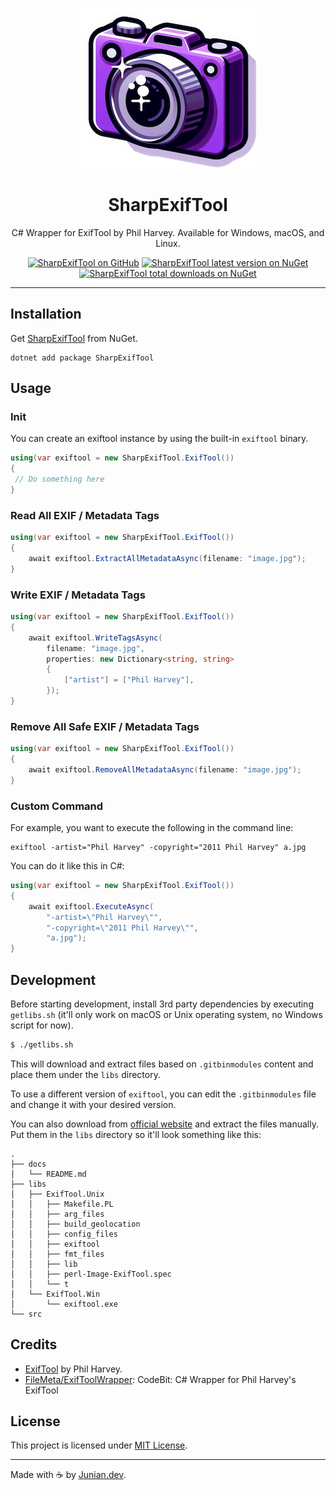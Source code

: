 <p align="center"><img src="https://raw.githubusercontent.com/junian/SharpExifTool/master/assets/img/sharp-exiftool-icon.png" alt="SharpExifTool Logo"></p>

<h1 align="center">SharpExifTool</h1>

<p align="center">C# Wrapper for ExifTool by Phil Harvey. Available for Windows, macOS, and Linux.</p>

<p align="center">
    <a href="https://github.com/junian/SharpExifTool/"><img src="https://img.shields.io/badge/GitHub-%23121011.svg?logo=github&logoColor=white&style=for-the-badge" alt="SharpExifTool on GitHub" title="SharpExifTool on GitHub"></a>
    <a href="https://www.nuget.org/packages/SharpExifTool/"><img src="https://img.shields.io/nuget/v/SharpExifTool.svg?style=for-the-badge" alt="SharpExifTool latest version on NuGet" title="SharpExifTool latest version on NuGet"></a>
    <a href="https://www.nuget.org/packages/SharpExifTool/"><img src="https://img.shields.io/nuget/dt/SharpExifTool.svg?style=for-the-badge" alt="SharpExifTool total downloads on NuGet" title="SharpExifTool total downloads on NuGet"></a>
</p>

----

## Installation

Get [SharpExifTool](https://www.nuget.org/packages/SharpExifTool/) from NuGet.

```shell
dotnet add package SharpExifTool
```

## Usage

### Init

You can create an exiftool instance by using the built-in `exiftool` binary.

```csharp
using(var exiftool = new SharpExifTool.ExifTool())
{
 // Do something here
}
```

### Read All EXIF / Metadata Tags

```csharp
using(var exiftool = new SharpExifTool.ExifTool())
{
    await exiftool.ExtractAllMetadataAsync(filename: "image.jpg");
}
```

### Write EXIF / Metadata Tags

```csharp
using(var exiftool = new SharpExifTool.ExifTool())
{
    await exiftool.WriteTagsAsync(
        filename: "image.jpg", 
        properties: new Dictionary<string, string>
        {
            ["artist"] = ["Phil Harvey"],    
        });
}
```

### Remove All Safe EXIF / Metadata Tags

```csharp
using(var exiftool = new SharpExifTool.ExifTool())
{
    await exiftool.RemoveAllMetadataAsync(filename: "image.jpg");
}
```

### Custom Command

For example, you want to execute the following in the command line:

```shell
exiftool -artist="Phil Harvey" -copyright="2011 Phil Harvey" a.jpg
```

You can do it like this in C#:

```csharp
using(var exiftool = new SharpExifTool.ExifTool())
{
    await exiftool.ExecuteAsync(
        "-artist=\"Phil Harvey\"", 
        "-copyright=\"2011 Phil Harvey\"", 
        "a.jpg");
}
```

## Development

Before starting development, install 3rd party dependencies by executing `getlibs.sh` (it'll only work on macOS or Unix operating system, no Windows script for now).

```bash
$ ./getlibs.sh
```

This will download and extract files based on `.gitbinmodules` content and place them under the `libs` directory.

To use a different version of `exiftool`, you can edit the `.gitbinmodules` file and change it with your desired version.

You can also download from [official website](https://exiftool.org) and extract the files manually. Put them in the `libs` directory so it'll look something like this:

```shell
.
├── docs
│   └── README.md
├── libs
│   ├── ExifTool.Unix
│   │   ├── Makefile.PL
│   │   ├── arg_files
│   │   ├── build_geolocation
│   │   ├── config_files
│   │   ├── exiftool
│   │   ├── fmt_files
│   │   ├── lib
│   │   ├── perl-Image-ExifTool.spec
│   │   └── t
│   └── ExifTool.Win
│       └── exiftool.exe
└── src
```

## Credits

- [ExifTool](https://exiftool.org) by Phil Harvey.
- [FileMeta/ExifToolWrapper](https://github.com/FileMeta/ExifToolWrapper): CodeBit: C# Wrapper for Phil Harvey's ExifTool
  
## License

This project is licensed under [MIT License](https://github.com/junian/SharpExifTool/blob/master/LICENSE).

---

Made with ☕ by [Junian.dev](https://www.junian.dev).
